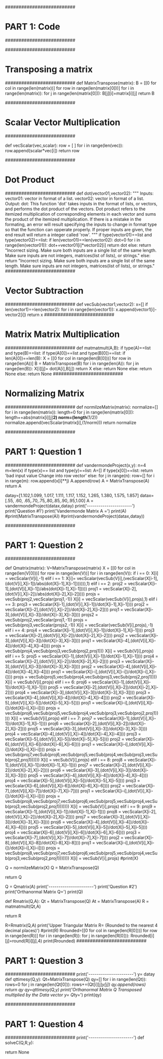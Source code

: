 ##########################
# PART 1: Code
##########################

##########################
# Transposing a matrix 
##########################
def MatrixTranspose(matrix):
  B = [[0 for col in range(len(matrix))] for row in range(len(matrix[0]))] 
  for i in range(len(matrix)):
    for j in range(len(matrix[0])):
      B[j][i]=matrix[i][j]
  return B 

##########################
# Scalar Vector Multiplication
##########################

def vecScalar(vec,scalar):
  row = [ ]
  for i in range(len(vec)):
      row.append(scalar*vec[i])
  return row

##########################
# Dot Product 
########################## 
def dot(vector01,vector02):
  """
  Inputs:
    vector01: vector in format of a list.
    vector02: vector in format of a list.
  Output:
    dot:
  This function 'dot' takes inputs in the format of lists, or vectors, and performs the dot product of the vectors. Dot product refers to the itemized multiplication of corresponding elements in each vector and sums the product of the itemized multiplication. 
  If there is a mistake in the formating, an error will result specifying the inputs to change in format type so that the function can opperate properly. 
  If proper inputs are given, the end result will return a integer called 'row'.
  """
  if type(vector01)==list and type(vector02)==list:
    if len(vector01)==len(vector02):
      dot=0 
      for i in range(len(vector01)):
        dot+=vector01[i]*vector02[i]
      return dot
    else:
      return  "Incorrect sizing. Make sure both inputs are a single list of the same length. Make sure inputs are not integers, matrices(list of lists), or strings."
  else:
    return  "Incorrect sizing. Make sure both inputs are a single list of the same length. Make sure inputs are not integers, matrices(list of lists), or strings."
##########################
# Vector Subtraction
########################## 
def vecSub(vector1,vector2):
  x=[]
  if len(vector1)==len(vector2):
    for i in range(len(vector1)):
      x.append(vector1[i]-vector2[i])
    return x
##########################
# Matrix Matrix Multiplication
##########################
def matmatmult(A,B):
  if type(A)==list and type(B)==list:
    if type(A[0])==list and type(B[0])==list:
      if len(A[0])==len(B):
        X = [[0 for col in range(len(B[0]))] for row in range(len(A))]
        B = MatrixTranspose(B)
        for i in range(len(A)):
          for j in range(len(B)):
            X[i][j]= dot(A[i],B[j])
        return X
      else:
        return None
    else:
      return None
  else: 
    return None
##########################
# Normalizing Matrix 
########################## 
def normilzeMatrix(matrix):
  normalize=[]
  for i in range(len(matrix)):
    length=0
    for j in range(len(matrix[0])):
      length+=abs(matrix[i][j]**2)
    norm=(length**(1/2))
    normalize.append(vecScalar(matrix[i],(1/norm)))
  return normalize

##########################
# PART 1: Question 1
##########################
def vandermondeProject(x,y):
  n=4
  m=len(x)
  if type(x)== list and type(y)==list:
    A=[]
    if type(x[0])==list:
      return 'bad input value Change into row vector'
    else:
      for j in range(n):
        row=[]
        for i in range(m):
          row.append(x[i]**j)
        A.append(row)
      A = MatrixTranspose(A)
      return A


datay=[1.102,1.099, 1.017, 1.111, 1.117, 1.152, 1.265, 1.380, 1.575, 1.857]
datax=[.55, .60, .65,.70,.75,.80,.85,.90,.95,1.00]
A = vandermondeProject(datax,datay)
print('-----------------------')
print('Question #1')
print('Vandermonde Matrix A =')
print(A)
#print(MatrixTranspose(A))
#print(vandermondeProject(datax,datay))

##########################
# PART 1: Question 2
##########################

def Qmatrix(matrix):
  V=MatrixTranspose(matrix)
  X = [[0 for col in range(len(V[0]))] for row in range(len(V))]
  for i in range(len(V)):
    if i == 0:
      X[i] = vecScalar(V[i],-1)
    elif i == 1:
      X[i]= vecScalar(vecSub(V[i],(vecScalar(X[i-1],(dot(V[i],X[i-1])/abs(dot(X[i-1],X[i-1])))))),1)
    elif i == 2:
      proj2 = vecScalar(X[i-1],(dot(V[i],X[i-1])/abs(dot(X[i-1],X[i-1]))))
      proj1 = vecScalar(X[i-2],(dot(V[i],X[i-2])/abs(dot(X[i-2],X[i-2]))))
      projs = vecSub(proj2,vecScalar(proj1,-1))
      X[i] = vecScalar(vecSub(V[i],projs),1)
    elif i == 3:
      proj3 = vecScalar(X[i-1],(dot(V[i],X[i-1])/dot(X[i-1],X[i-1])))
      proj2 = vecScalar(X[i-2],(dot(V[i],X[i-2])/dot(X[i-2],X[i-2])))
      proj1 = vecScalar(X[i-3],(dot(V[i],X[i-3])/dot(X[i-3],X[i-3])))
      projs2 = vecSub(proj2,vecScalar(proj1,-1))
      projs = vecSub(proj3,vecScalar(projs2,-1))
      X[i] = vecScalar(vecSub(V[i],projs),-1)
    elif i == 4:
      proj4 = vecScalar(X[i-1],(dot(V[i],X[i-1])/dot(X[i-1],X[i-1])))
      proj3 = vecScalar(X[i-2],(dot(V[i],X[i-2])/dot(X[i-2],X[i-2])))
      proj2 = vecScalar(X[i-3],(dot(V[i],X[i-3])/dot(X[i-3],X[i-3])))
      proj1 = vecScalar(X[i-4],(dot(V[i],X[i-4])/dot(X[i-4],X[i-4])))
      projs = vecSub(proj4,vecSub(proj3,vecSub(proj2,proj1)))
      X[i] = vecSub(V[i],projs)
    elif i == 5:
      proj5 = vecScalar(X[i-1],(dot(V[i],X[i-1])/dot(X[i-1],X[i-1])))
      proj4 = vecScalar(X[i-2],(dot(V[i],X[i-2])/dot(X[i-2],X[i-2])))
      proj3 = vecScalar(X[i-3],(dot(V[i],X[i-3])/dot(X[i-3],X[i-3])))
      proj2 = vecScalar(X[i-4],(dot(V[i],X[i-4])/dot(X[i-4],X[i-4])))
      proj1 = vecScalar(X[i-i],(dot(V[i],X[i-i])/dot(X[i-i],X[i-i])))
      projs = vecSub(proj5,vecSub(proj4,vecSub(proj3,vecSub(proj2,proj1))))
      X[i] = vecSub(V[i],projs)
    elif i == 6:
      proj6 = vecScalar(X[i-1],(dot(V[i],X[i-1])/dot(X[i-1],X[i-1])))
      proj5 = vecScalar(X[i-2],(dot(V[i],X[i-2])/dot(X[i-2],X[i-2])))
      proj4 = vecScalar(X[i-3],(dot(V[i],X[i-3])/dot(X[i-3],X[i-3])))
      proj3 = vecScalar(X[i-4],(dot(V[i],X[i-4])/dot(X[i-4],X[i-4])))
      proj2 = vecScalar(X[i-5],(dot(V[i],X[i-5])/dot(X[i-5],X[i-5])))
      proj1 = vecScalar(X[i-i],(dot(V[i],X[i-i])/dot(X[i-i],X[i-i])))
      projs = vecSub(proj6,vecSub(proj5,vecSub(proj4,vecSub(proj3,vecSub(proj2,proj1)))))
      X[i] = vecSub(V[i],projs)
    elif i == 7:
      proj7 = vecScalar(X[i-1],(dot(V[i],X[i-1])/dot(X[i-1],X[i-1])))
      proj6 = vecScalar(X[i-2],(dot(V[i],X[i-2])/dot(X[i-2],X[i-2])))
      proj5 = vecScalar(X[i-3],(dot(V[i],X[i-3])/dot(X[i-3],X[i-3])))
      proj4 = vecScalar(X[i-4],(dot(V[i],X[i-4])/dot(X[i-4],X[i-4])))
      proj3 = vecScalar(X[i-5],(dot(V[i],X[i-5])/dot(X[i-5],X[i-5])))
      proj2 = vecScalar(X[i-6],(dot(V[i],X[i-6])/dot(X[i-6],X[i-6])))
      proj1 = vecScalar(X[i-i],(dot(V[i],X[i-i])/dot(X[i-i],X[i-i])))
      projs = vecSub(proj7,vecSub(proj6,vecSub(proj5,vecSub(proj4,vecSub(proj3,vecSub(proj2,proj1))))))
      X[i] = vecSub(V[i],projs)
    elif i == 8:
      proj8 = vecScalar(X[i-1],(dot(V[i],X[i-1])/dot(X[i-1],X[i-1])))
      proj7 = vecScalar(X[i-2],(dot(V[i],X[i-2])/dot(X[i-2],X[i-2])))
      proj6 = vecScalar(X[i-3],(dot(V[i],X[i-3])/dot(X[i-3],X[i-3])))
      proj5 = vecScalar(X[i-4],(dot(V[i],X[i-4])/dot(X[i-4],X[i-4])))
      proj4 = vecScalar(X[i-5],(dot(V[i],X[i-5])/dot(X[i-5],X[i-5])))
      proj3 = vecScalar(X[i-6],(dot(V[i],X[i-6])/dot(X[i-6],X[i-6])))
      proj2 = vecScalar(X[i-7],(dot(V[i],X[i-7])/dot(X[i-7],X[i-7])))
      proj1 = vecScalar(X[i-i],(dot(V[i],X[i-i])/dot(X[i-i],X[i-i])))
      projs = vecSub(proj8,vecSub(proj7,vecSub(proj6,vecSub(proj5,vecSub(proj4,vecSub(proj3,vecSub(proj2,proj1)))))))
      X[i] = vecSub(V[i],projs)
    elif i == 9:
      proj9 = vecScalar(X[i-1],(dot(V[i],X[i-1])/dot(X[i-1],X[i-1])))
      proj8 = vecScalar(X[i-2],(dot(V[i],X[i-2])/dot(X[i-2],X[i-2])))
      proj7 = vecScalar(X[i-3],(dot(V[i],X[i-3])/dot(X[i-3],X[i-3])))
      proj6 = vecScalar(X[i-4],(dot(V[i],X[i-4])/dot(X[i-4],X[i-4])))
      proj5 = vecScalar(X[i-5],(dot(V[i],X[i-5])/dot(X[i-5],X[i-5])))
      proj4 = vecScalar(X[i-6],(dot(V[i],X[i-6])/dot(X[i-6],X[i-6])))
      proj3 = vecScalar(X[i-7],(dot(V[i],X[i-7])/dot(X[i-7],X[i-7])))
      proj2 = vecScalar(X[i-8],(dot(V[i],X[i-8])/dot(X[i-8],X[i-8])))
      proj1 = vecScalar(X[i-i],(dot(V[i],X[i-i])/dot(X[i-i],X[i-i])))
      projs = vecSub(proj8,vecSub(proj7,vecSub(proj6,vecSub(proj5,vecSub(proj4,vecSub(proj3,vecSub(proj2,proj1)))))))
      X[i] = vecSub(V[i],projs)
  #print(X)
  
  Q = normilzeMatrix(X)
  Q = MatrixTranspose(Q)
   
  return Q
   
Q = Qmatrix(A)
print('-----------------------')
print('Question #2')
print('Orthanormal Matrix Q=')
print(Q)

def Rmatrix(Q,A):
  Qt = MatrixTranspose(Q)
  At = MatrixTranspose(A)
  R = matmatmult(Qt,A)
  
  return R

R=Rmatrix(Q,A) 
print('Upper Triangular Matrix R= (Rounded to the nearest 4 decimal places)')
#print(R)
Rrounded=[[0 for col in range(len(R[0]))] for row in range(len(R))]
for i in range(len(R)):
  for j in range(len(R[0])):
    Rrounded[i][j]=round(R[i][j],4)
print(Rrounded)
##########################
# PART 1: Question 3
##########################
print('-----------------------')
y= datay
def qttimesy(Q,y):
  Qt=MatrixTranspose(Q)
  qy=[]
  for i in range(len(Qt)):
    rows=0
    for j in range(len(Qt[0])):
      rows+=(Qt[i][j]*y[j])
    qy.append(rows)
  return qy
qy=qttimesy(Q,y)
print('Orthanormal Matrix Q Transposed multiplied by the Data vector y= Qt*y=')
print(qy)

##########################
# PART 1: Question 4
##########################
print('-----------------------')
def solveC(Q,R,y):
  
  return None
